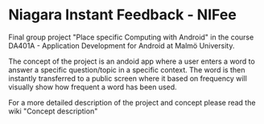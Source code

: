 # Niagara Instant Feedback - NIFee

Final group project "Place specific Computing with Android" in the course DA401A - Application Development for Android at Malmö University.   

The concept of the project is an andoid app where a user enters a word to answer a specific question/topic in a specific context. The word is then instantly transferred to a public screen where it based on frequency will visually show how frequent a word has been used.

For a more detailed description of the project and concept please read the wiki "Concept description"

